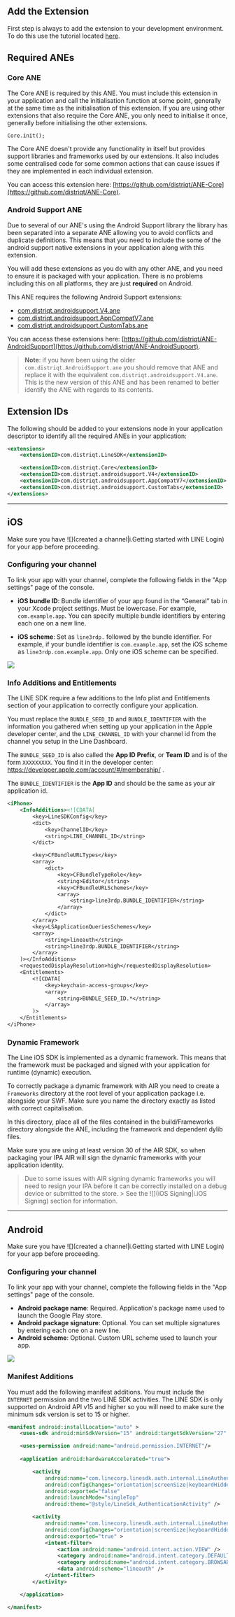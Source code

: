 
## Add the Extension

First step is always to add the extension to your development environment. 
To do this use the tutorial located [here](https://airnativeextensions.github.io/tutorials/getting-started).



## Required ANEs

### Core ANE

The Core ANE is required by this ANE. You must include this extension in your application and call the initialisation function at some point, generally at the same time as the initialisation of this extension. If you are using other extensions that also require the Core ANE, you only need to initialise it once, generally before initialising the other extensions.

```as3
Core.init();
```

The Core ANE doesn't provide any functionality in itself but provides support libraries and frameworks used by our extensions.
It also includes some centralised code for some common actions that can cause issues if they are implemented in each individual extension.

You can access this extension here: [https://github.com/distriqt/ANE-Core](https://github.com/distriqt/ANE-Core).


### Android Support ANE

Due to several of our ANE's using the Android Support library the library has been separated 
into a separate ANE allowing you to avoid conflicts and duplicate definitions.
This means that you need to include the some of the android support native extensions in 
your application along with this extension. 

You will add these extensions as you do with any other ANE, and you need to ensure it is 
packaged with your application. There is no problems including this on all platforms, 
they are just **required** on Android.

This ANE requires the following Android Support extensions:

- [com.distriqt.androidsupport.V4.ane](https://github.com/distriqt/ANE-AndroidSupport/raw/master/lib/com.distriqt.androidsupport.V4.ane)
- [com.distriqt.androidsupport.AppCompatV7.ane](https://github.com/distriqt/ANE-AndroidSupport/raw/master/lib/com.distriqt.androidsupport.AppCompatV7.ane)
- [com.distriqt.androidsupport.CustomTabs.ane](https://github.com/distriqt/ANE-AndroidSupport/raw/master/lib/com.distriqt.androidsupport.CustomTabs.ane)

You can access these extensions here: [https://github.com/distriqt/ANE-AndroidSupport](https://github.com/distriqt/ANE-AndroidSupport).

>
> **Note**: if you have been using the older `com.distriqt.AndroidSupport.ane` you should remove that
> ANE and replace it with the equivalent `com.distriqt.androidsupport.V4.ane`. This is the new 
> version of this ANE and has been renamed to better identify the ANE with regards to its contents.
>


## Extension IDs

The following should be added to your extensions node in your application descriptor to identify all the required ANEs in your application:

```xml
<extensions>
    <extensionID>com.distriqt.LineSDK</extensionID>

    <extensionID>com.distriqt.Core</extensionID>
    <extensionID>com.distriqt.androidsupport.V4</extensionID>
    <extensionID>com.distriqt.androidsupport.AppCompatV7</extensionID>
    <extensionID>com.distriqt.androidsupport.CustomTabs</extensionID>
</extensions>
```



---

## iOS

Make sure you have ![](created a channel|i.Getting started with LINE Login) for your app before proceeding.


### Configuring your channel

To link your app with your channel, complete the following fields in the "App settings" page of the console.

- **iOS bundle ID**: Bundle identifier of your app found in the “General” tab in your Xcode project settings. Must be lowercase. For example, `com.example.app`. You can specify multiple bundle identifiers by entering each one on a new line.

- **iOS scheme**: Set as `line3rdp.` followed by the bundle identifier. For example, if your bundle identifier is `com.example.app`, set the iOS scheme as `line3rdp.com.example.app`. Only one iOS scheme can be specified.

![](images/ios-app-settings-a4b52d7a.png)




### Info Additions and Entitlements

The LINE SDK require a few additions to the Info plist and Entitlements section of your application to correctly configure your application.

You must replace the `BUNDLE_SEED_ID` and `BUNDLE_IDENTIFIER` with the information you gathered when setting up your application in the Apple developer center, and the `LINE_CHANNEL_ID` with your channel id from the channel you setup in the Line Dashboard.


The `BUNDLE_SEED_ID` is also called the **App ID Prefix**, or **Team ID** and is of the form `XXXXXXXXX`. You find it in the developer center: https://developer.apple.com/account/#/membership/ .

The `BUNDLE_IDENTIFIER` is the **App ID** and should be the same as your air application id.


```xml
<iPhone>
    <InfoAdditions><![CDATA[
        <key>LineSDKConfig</key>
        <dict>
            <key>ChannelID</key>
            <string>LINE_CHANNEL_ID</string>
        </dict>

        <key>CFBundleURLTypes</key>
        <array>
            <dict>
                <key>CFBundleTypeRole</key>
                <string>Editor</string>
                <key>CFBundleURLSchemes</key>
                <array>
                    <string>line3rdp.BUNDLE_IDENTIFIER</string>
                </array>
            </dict>
        </array>
        <key>LSApplicationQueriesSchemes</key>
        <array>
            <string>lineauth</string>
            <string>line3rdp.BUNDLE_IDENTIFIER</string>
        </array>
    )></InfoAdditions>
    <requestedDisplayResolution>high</requestedDisplayResolution>
    <Entitlements>
        <![CDATA[
            <key>keychain-access-groups</key>
            <array>
                <string>BUNDLE_SEED_ID.*</string>
            </array>
        )>
    </Entitlements>
</iPhone>
```



### Dynamic Framework

The Line iOS SDK is implemented as a dynamic framework. This means that the framework must be packaged and signed with your application for runtime (dynamic) execution.

To correctly package a dynamic framework with AIR you need to create a `Frameworks` directory at the root level of your application package i.e. alongside your SWF. Make sure you name the directory exactly as listed with correct capitalisation.

In this directory, place all of the files contained in the build/Frameworks directory alongside the ANE, including the framework and dependent dylib files.

Make sure you are using at least version 30 of the AIR SDK, so when packaging your IPA AIR will sign the dynamic frameworks with your application identity.

>
> Due to some issues with AIR signing dynamic frameworks you will need to resign your IPA before it can be correctly installed on a debug device or submitted to the store. > See the ![](iOS Signing|i.iOS Signing) section for information.
>


---

## Android

Make sure you have ![](created a channel|i.Getting started with LINE Login) for your app before proceeding.


### Configuring your channel

To link your app with your channel, complete the following fields in the "App settings" page of the console.

- **Android package name**: Required. Application's package name used to launch the Google Play store.
- **Android package signature**: Optional. You can set multiple signatures by entering each one on a new line.
- **Android scheme**: Optional. Custom URL scheme used to launch your app.


![](images/android-app-settings-d056af24.png)


### Manifest Additions

You must add the following manifest additions. You must include the `INTERNET` permission and the two LINE SDK activities.
The LINE SDK is only supported on Android API v15 and higher so you will need to make sure the minimum sdk version is set to 15 or higher.

```xml
<manifest android:installLocation="auto" >
    <uses-sdk android:minSdkVersion="15" android:targetSdkVersion="27" />

    <uses-permission android:name="android.permission.INTERNET"/>
    
    <application android:hardwareAccelerated="true">

        <activity
            android:name="com.linecorp.linesdk.auth.internal.LineAuthenticationActivity"
            android:configChanges="orientation|screenSize|keyboardHidden"
            android:exported="false"
            android:launchMode="singleTop"
            android:theme="@style/LineSdk_AuthenticationActivity" />

        <activity
            android:name="com.linecorp.linesdk.auth.internal.LineAuthenticationCallbackActivity"
            android:configChanges="orientation|screenSize|keyboardHidden"
            android:exported="true" >
            <intent-filter>
                <action android:name="android.intent.action.VIEW" />
                <category android:name="android.intent.category.DEFAULT" />
                <category android:name="android.intent.category.BROWSABLE" />
                <data android:scheme="lineauth" />
            </intent-filter>
        </activity>

    </application>

</manifest>
```



